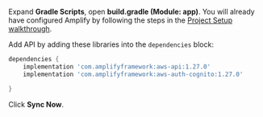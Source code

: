 Expand **Gradle Scripts**, open **build.gradle (Module: app)**. You will already have configured Amplify by following the steps in the [Project Setup walkthrough](~/lib/project-setup/create-application.md).

Add API by adding these libraries into the `dependencies` block:
```groovy
dependencies {
    implementation 'com.amplifyframework:aws-api:1.27.0'
    implementation 'com.amplifyframework:aws-auth-cognito:1.27.0'

}
```

Click **Sync Now**.
